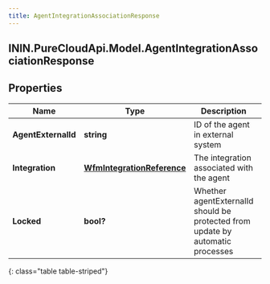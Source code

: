 ```yaml
---
title: AgentIntegrationAssociationResponse
---
```

## ININ.PureCloudApi.Model.AgentIntegrationAssociationResponse

## Properties

|Name | Type | Description | Notes|
|------------ | ------------- | ------------- | -------------|
| **AgentExternalId** | **string** | ID of the agent in external system | |
| **Integration** | [**WfmIntegrationReference**](WfmIntegrationReference.html) | The integration associated with the agent | |
| **Locked** | **bool?** | Whether agentExternalId should be protected from update by automatic processes | |
{: class="table table-striped"}


